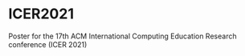 # ICER2021
Poster for the 17th ACM International Computing Education Research conference (ICER 2021)
